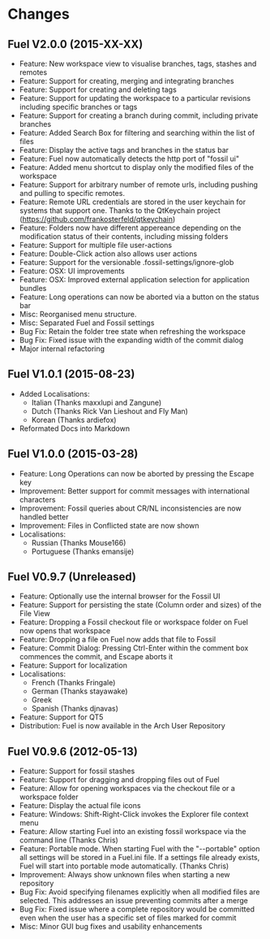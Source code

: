 Changes
================================================================================

Fuel V2.0.0 (2015-XX-XX)
--------------------------------------------------------------------------------
- Feature: New workspace view to visualise branches, tags, stashes and remotes
- Feature: Support for creating, merging and integrating branches
- Feature: Support for creating and deleting tags
- Feature: Support for updating the workspace to a particular revisions including
  specific branches or tags
- Feature: Support for creating a branch during commit, including private branches
- Feature: Added Search Box for filtering and searching within the list of files
- Feature: Display the active tags and branches in the status bar
- Feature: Fuel now automatically detects the http port of "fossil ui"
- Feature: Added menu shortcut to display only the modified files of the workspace
- Feature: Support for arbitrary number of remote urls, including pushing and
  pulling to specific remotes.
- Feature: Remote URL credentials are stored in the user keychain for systems that
  support one. Thanks to the QtKeychain project (https://github.com/frankosterfeld/qtkeychain)
- Feature: Folders now have different appereance depending on the modification
  status of their contents, including missing folders
- Feature: Support for multiple file user-actions
- Feature: Double-Click action also allows user actions
- Feature: Support for the versionable .fossil-settings/ignore-glob
- Feature: OSX: UI improvements
- Feature: OSX: Improved external application selection for application bundles
- Feature: Long operations can now be aborted via a button on the status bar
- Misc: Reorganised menu structure.
- Misc: Separated Fuel and Fossil settings
- Bug Fix: Retain the folder tree state when refreshing the workspace
- Bug Fix: Fixed issue with the expanding width of the commit dialog
- Major internal refactoring

Fuel V1.0.1 (2015-08-23)
--------------------------------------------------------------------------------
- Added Localisations:
	- Italian (Thanks maxxlupi and Zangune)
	- Dutch (Thanks Rick Van Lieshout and Fly Man)
	- Korean (Thanks ardiefox)
- Reformated Docs into Markdown

Fuel V1.0.0 (2015-03-28)
--------------------------------------------------------------------------------
- Feature: Long Operations can now be aborted by pressing the Escape key
- Improvement: Better support for commit messages with international characters
- Improvement: Fossil queries about CR/NL inconsistencies are now handled better
- Improvement: Files in Conflicted state are now shown
- Localisations:
	- Russian (Thanks Mouse166)
	- Portuguese (Thanks emansije)

Fuel V0.9.7 (Unreleased)
--------------------------------------------------------------------------------
- Feature: Optionally use the internal browser for the Fossil UI
- Feature: Support for persisting the state (Column order and sizes) of the File View
- Feature: Dropping a Fossil checkout file or workspace folder on Fuel now opens that workspace
- Feature: Dropping a file on Fuel now adds that file to Fossil
- Feature: Commit Dialog: Pressing Ctrl-Enter within the comment box commences the commit,
  and Escape aborts it
- Feature: Support for localization
- Localisations:
	- French (Thanks Fringale)
	- German (Thanks stayawake)
	- Greek
	- Spanish (Thanks djnavas)
- Feature: Support for QT5
- Distribution: Fuel is now available in the Arch User Repository

Fuel V0.9.6 (2012-05-13)
--------------------------------------------------------------------------------
- Feature: Support for fossil stashes
- Feature: Support for dragging and dropping files out of Fuel
- Feature: Allow for opening workspaces via the checkout file or a workspace folder
- Feature: Display the actual file icons
- Feature: Windows: Shift-Right-Click invokes the Explorer file context menu
- Feature: Allow starting Fuel into an existing fossil workspace via the command line (Thanks Chris)
- Feature: Portable mode. When starting Fuel with the "--portable" option all settings
  will be stored in a Fuel.ini file. If a settings file already exists, Fuel will start
  into portable mode automatically. (Thanks Chris)
- Improvement: Always show unknown files when starting a new repository
- Bug Fix: Avoid specifying filenames explicitly when all modified files are selected.
  This addresses an issue preventing commits after a merge
- Bug Fix: Fixed issue where a complete repository would be committed even when
  the user has a specific set of files marked for commit
- Misc: Minor GUI bug fixes and usability enhancements

